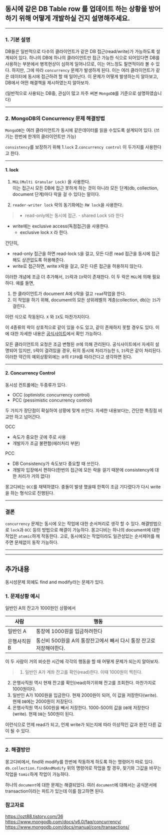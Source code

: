 ## 동시에 같은 DB Table row 를 업데이트 하는 상황을 방어하기 위해 어떻게 개발하실 건지 설명해주세요.
---
### 1. 기본 설명
DB들은 일반적으로 다수의 클라이언트가 같은 DB 접근(read/write)가 가능하도록 설계되어 있다.
하나의 DB에 하나의 클라이언트만 접근 가능한 식으로 되어있다면 DB를 사용하는 부분에서 병목현상이 심하게 일어나므로, 이는 어느정도 필연적이라 볼 수 있다.
하지만, 그에 따라 `concurrency` 문제가 발생하게 된다. 이는 여러 클라이언트가 같은 데이터에 동시에 접근하려 할 때 일어난다.
이 문제가 어떻게 발생하는지 알아보고, DB에서 어떤 해결책을 제시하였는지 알아보자.

(일반적으로 사용되는 DB중, 관심이 많고 자주 써본 `MongoDB`를 기준으로 설명하였습니다)

---

### 2. MongoDB의 Concurrency 문제 해결방법

`MongoDB`는 여러 클라이언트가 동시에 같은데이터를 읽을 수있도록 설계되어 있다. (쓰기는 한번에 한개의 클라이언트만 가능)

`consistency`를 보장하기 위해 
1.`lock`
2.`concurrency control`
이 두가지를  사용한다고 한다.

---

#### 1. lock

  
1. `MGL(Multi Granular Lock)` 을 사용한다.   
이는 접근시 모든 DB에 접근 못하게 하는 것이 아니라 모든 단계(db, collection, document 단계)마다 락을 걸 수 있다는 말이다.

2. `reader-writer lock`
락의 동기화에는 `RW lock`을 사용한다.

>- read-only에는 동시에 접근. 
	- shared Lock `S`라 한다
- write에는 exclusive access(독점접근)을 사용한다. 
	- exclusive lock `X` 라 한다.

간단히, 
>
- read-only 접근을 하면 read-lock `S`을 걸고, 모든 다른 read 접근을 동시에 접근해도 상관없도록 허용해준다.
- write로 접근하면, write `X`락을 걸고, 모든 다른 접근을 허용하지 않는다.

이러한 개념에 조금 더 추가해서, `IS`락과 `IX`락이 존재한다. 
이 두 락은 `MGL`에 의해 필요하다. 
예를 들면,

>
1. 한 클라이언트가 document A에 `S`락을 걸고 `read`작업을 한다.
2. 이 작업을 하기 위해, document의 모든 상위레벨의 계층(collection, db)는 `IS`가 걸린다.

이런 식으로 작동된다. `X` 와 `IX`도 마찬가지이다.

이 4종류의 락이 상호적으로 같이 있을 수도 있고, 같이 존재하지 못할 경우도 있다.
이에 대한 자세한 내용은 [공식사이트](https://www.mongodb.com/docs/v6.0/faq/concurrency/)에서 확인 가능하다.

모든 클라이언트의 요청은 조금 변형된 `큐`에 의해 관리된다.
공식사이트에서 자세히 설명되어 있지만, `S`락이 걸려있을 경우, 뒤의 동시에 처리가능한 `S`, `IS`락은 같이 처리된다.
이러한 약간의 예외상황외에는 `큐`의 `FIFO`를 따라간다고 생각하면 된다.

---
#### 2. Concurrency Control

동시성 컨트롤에는 두종류가 있다.
- OCC (optimistic concurrency control)
- PCC (pessimistic concurrency control)

두 가지가 장단점이 확실하여 상황에 맞게 쓰인다.
자세한 내용보다는, 간단한 특징점 비교만 하고 넘어간다.

>
OCC 
- 속도가 중요한 곳에 주로 사용
- 개발자가 조금 불편함(에러처리 부분)

>
PCC
- DB Consistency가 속도보다 중요할 때 쓰인다.
- 개발자 입장에서 편하다(한번의 접근에 모든 락을 걸기 때문에 consistency에 대한 처리가 거의 없다)

몽고디비는 `OCC`를 채택하였다. 
충돌이 발생 했을때 한쪽이 조금 기다렸다가 다시 write을 하는 형식으로 진행된다.


---

### 결론
`concurrency` 문제는 동시에 오는 작업에 대한 순서처리로 생각 할 수 있다.
해결방법으로 `lock`과 `OCC` 등의 방법으로 해결이 가능하다.
몽고디비는 하나의 document에 대한 작업은 `atomic`하게 작동한다.
고로, 동시에오는 작업이라도 일관성있는 순서제어를 해주면 문제없이 동작 가능하다.

---
---

## 추가내용
동시성문제 외에도 find and modify라는 문제가 있다.

### 1. 문제상황 예시
일반인 A의 잔고가 1000원인 상황에서

|사람|행동|
|--|--| 
|일반인 A|통장에 1000원을 입금하려한다|
|은행사직원 B |통신비 500원을 A의 통장잔고에서 빼서 다시 통장 잔고로 저장해야한다.|

이 두 사람이 거의 비슷한 시간에 각각의 행동을 할 때 어떻게 문제가 되는지 알아보자.

> 1. 일반인 A가 계좌 잔고를 확인(read)한다. 이때 1000원이 찍힌다.
2. 은행사직원 역시 현재 잔고를 확인(read)하기위해 잔고를 조회한다. 마찬가지로 1000원이다.
3. 일반인 A가 1000원을 입금한다. 현재 2000원이 되어, 이 값을 저장한다(write). 현재 `DB`에는 2000원이 저장된다.
4. 은행사직원 역시 500원을 빼서 저장한다. 1000-500의 값을 `DB`에 저장한다(write). 현재 `DB`는 500원이 된다.

이런식으로 언제 read가 되고, 언제 write가 되는지에 따라 이상적인 값과 완전 다른 값이 될 수 있다.

---

### 2. 해결방안

몽고디비에서, find와 modify를 한번에 작동하게 하도록 하는 명령어가 따로 있다. 
`db.collection.findAndModify`
위의 명령어로 작업을 할 경우, 찾기와 그값을 바꾸는 작업을 `tomic`하게 작업이 가능하다.

하나의 `document`에 대한 문제는 해결되었다.
여러 `document`에 대해서는 공식문서에 transaction이라는 파트가 있는데 이를 참고하면 된다.


### 참고자료
https://ozt88.tistory.com/36
https://www.mongodb.com/docs/v6.0/faq/concurrency/
https://www.mongodb.com/docs/manual/core/transactions/
